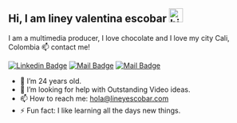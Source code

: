 ## Hi, I am liney valentina escobar <img src="https://user-images.githubusercontent.com/1303154/88677602-1635ba80-d120-11ea-84d8-d263ba5fc3c0.gif" width="28px" alt="hi">

I am a multimedia producer, I love chocolate and I love my city Cali, Colombia
:mailbox: contact me!

 [![Linkedin Badge](https://img.shields.io/badge/-valenesco-0e76a8?style=flat&labelColor=0e76a8&logo=linkedin&logoColor=white)](https://www.linkedin.com/in/lineyvalentinaescobaralzamora/)
 [![Mail Badge](https://img.shields.io/badge/-@soyyovalentinaescobar-e84393?style=flat&labelColor=e84393&logo=instagram&logoColor=white)](https://www.instagram.com/soyyovalentinaescobar/) 
 [![Mail Badge](https://img.shields.io/badge/-lineyescobar-c0392b?style=flat&labelColor=c0392b&logo=gmail&logoColor=white)](mailto:hola@lineyescobar.com)

<!-- TODO: -->

- 👩 I’m 24 years old.
- 🤔 I’m looking for help with Outstanding Video ideas.
- 📫 How to reach me: hola@lineyescobar.com
- ⚡ Fun fact: I like learning all the days new things.


